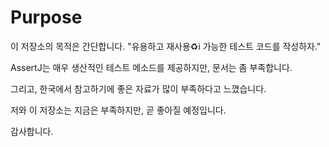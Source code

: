 # Purpose

이 저장소의 목적은 간단합니다. "유용하고 재사용♻️i 가능한 테스트 코드를 작성하자."

AssertJ는 매우 생산적인 테스트 메소드를 제공하지만, 문서는 좀 부족합니다.

그리고, 한국에서 참고하기에 좋은 자료가 많이 부족하다고 느꼈습니다.

저와 이 저장소는 지금은 부족하지만, 곧 좋아질 예정입니다.

감사합니다.

